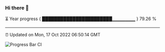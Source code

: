 ### Hi there 👋

⏳ Year progress { ███████████████████████▁▁▁▁▁▁▁ } 79.26 %

---

⏰ Updated on Mon, 17 Oct 2022 06:50:14 GMT

![Progress Bar CI](https://github.com/liununu/liununu/workflows/Progress%20Bar%20CI/badge.svg)
